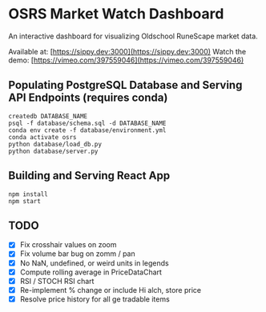 # OSRS Market Watch Dashboard

An interactive dashboard for visualizing Oldschool RuneScape market data.

Available at: [https://sippy.dev:3000](https://sippy.dev:3000)
Watch the demo: [https://vimeo.com/397559046](https://vimeo.com/397559046)

## Populating PostgreSQL Database and Serving API Endpoints (requires conda)
    createdb DATABASE_NAME
    psql -f database/schema.sql -d DATABASE_NAME
    conda env create -f database/environment.yml
    conda activate osrs
    python database/load_db.py
    python database/server.py

## Building and Serving React App
    npm install
    npm start

## TODO
- [x] Fix crosshair values on zoom
- [x] Fix volume bar bug on zomm / pan
- [x] No NaN, undefined, or weird units in legends
- [x] Compute rolling average in PriceDataChart
- [x] RSI / STOCH RSI chart
- [X] Re-implement % change or include Hi alch, store price
- [x] Resolve price history for all ge tradable items
